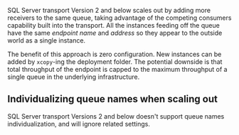 
SQL Server transport Version 2 and below scales out by adding more receivers to the same queue, taking advantage of the competing consumers capability built into the transport. All the instances feeding off the queue have the same *endpoint name* and *address* so they appear to the outside world as a single instance.

The benefit of this approach is zero configuration. New instances can be added by `xcopy`-ing the deployment folder. The potential downside is that total throughput of the endpoint is capped to the maximum throughput of a single queue in the underlying infrastructure.


##  Individualizing queue names when scaling out

SQL Server transport Versions 2 and below doesn't support queue names individualization, and will ignore related settings.
